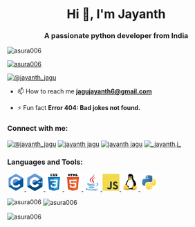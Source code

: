 <h1 align="center">Hi 👋, I'm Jayanth</h1>
<h3 align="center">A passionate python developer from India</h3>

<p align="left"> <img src="https://komarev.com/ghpvc/?username=asura006&label=Profile%20views&color=0e75b6&style=flat" alt="asura006" /> </p>

<p align="left"> <a href="https://github.com/ryo-ma/github-profile-trophy"><img src="https://github-profile-trophy.vercel.app/?username=asura006" alt="asura006" /></a> </p>

<p align="left"> <a href="https://twitter.com/@jayanth_jagu" target="blank"><img src="https://img.shields.io/twitter/follow/@jayanth_jagu?logo=twitter&style=for-the-badge" alt="@jayanth_jagu" /></a> </p>

- 📫 How to reach me **jagujayanth6@gmail.com**

- ⚡ Fun fact **Error 404: Bad jokes not found.**

<h3 align="left">Connect with me:</h3>
<p align="left">
<a href="https://twitter.com/@jayanth_jagu" target="blank"><img align="center" src="https://raw.githubusercontent.com/rahuldkjain/github-profile-readme-generator/master/src/images/icons/Social/twitter.svg" alt="@jayanth_jagu" height="30" width="40" /></a>
<a href="https://linkedin.com/in/jayanth jagu" target="blank"><img align="center" src="https://raw.githubusercontent.com/rahuldkjain/github-profile-readme-generator/master/src/images/icons/Social/linked-in-alt.svg" alt="jayanth jagu" height="30" width="40" /></a>
<a href="https://fb.com/jayanth jagu" target="blank"><img align="center" src="https://raw.githubusercontent.com/rahuldkjain/github-profile-readme-generator/master/src/images/icons/Social/facebook.svg" alt="jayanth jagu" height="30" width="40" /></a>
<a href="https://instagram.com/_jayanth.j_" target="blank"><img align="center" src="https://raw.githubusercontent.com/rahuldkjain/github-profile-readme-generator/master/src/images/icons/Social/instagram.svg" alt="_jayanth.j_" height="30" width="40" /></a>
</p>

<h3 align="left">Languages and Tools:</h3>
<p align="left"> <a href="https://www.cprogramming.com/" target="_blank" rel="noreferrer"> <img src="https://raw.githubusercontent.com/devicons/devicon/master/icons/c/c-original.svg" alt="c" width="40" height="40"/> </a> <a href="https://www.w3schools.com/cpp/" target="_blank" rel="noreferrer"> <img src="https://raw.githubusercontent.com/devicons/devicon/master/icons/cplusplus/cplusplus-original.svg" alt="cplusplus" width="40" height="40"/> </a> <a href="https://www.w3schools.com/css/" target="_blank" rel="noreferrer"> <img src="https://raw.githubusercontent.com/devicons/devicon/master/icons/css3/css3-original-wordmark.svg" alt="css3" width="40" height="40"/> </a> <a href="https://www.w3.org/html/" target="_blank" rel="noreferrer"> <img src="https://raw.githubusercontent.com/devicons/devicon/master/icons/html5/html5-original-wordmark.svg" alt="html5" width="40" height="40"/> </a> <a href="https://www.java.com" target="_blank" rel="noreferrer"> <img src="https://raw.githubusercontent.com/devicons/devicon/master/icons/java/java-original.svg" alt="java" width="40" height="40"/> </a> <a href="https://developer.mozilla.org/en-US/docs/Web/JavaScript" target="_blank" rel="noreferrer"> <img src="https://raw.githubusercontent.com/devicons/devicon/master/icons/javascript/javascript-original.svg" alt="javascript" width="40" height="40"/> </a> <a href="https://www.linux.org/" target="_blank" rel="noreferrer"> <img src="https://raw.githubusercontent.com/devicons/devicon/master/icons/linux/linux-original.svg" alt="linux" width="40" height="40"/> </a> <a href="https://www.python.org" target="_blank" rel="noreferrer"> <img src="https://raw.githubusercontent.com/devicons/devicon/master/icons/python/python-original.svg" alt="python" width="40" height="40"/> </a> </p>

<p><img align="left" src="https://github-readme-stats.vercel.app/api/top-langs?username=asura006&show_icons=true&locale=en&layout=compact" alt="asura006" /></p>

<p>&nbsp;<img align="center" src="https://github-readme-stats.vercel.app/api?username=asura006&show_icons=true&locale=en" alt="asura006" /></p>

<p><img align="center" src="https://github-readme-streak-stats.herokuapp.com/?user=asura006&" alt="asura006" /></p>

